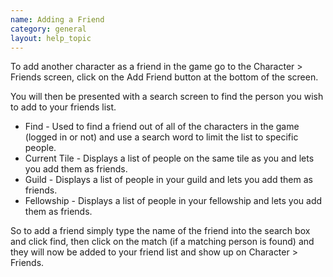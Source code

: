 ```yaml
---
name: Adding a Friend
category: general
layout: help_topic
---
```

To add another character as a friend in the game go to the Character > Friends screen, click on the Add Friend button at the bottom of the screen.

You will then be presented with a search screen to find the person you wish to add to your friends list.

*   Find - Used to find a friend out of all of the characters in the game (logged in or not) and use a search word to limit the list to specific people.
*   Current Tile - Displays a list of people on the same tile as you and lets you add them as friends.
*   Guild - Displays a list of people in your guild and lets you add them as friends.
*   Fellowship - Displays a list of people in your fellowship and lets you add them as friends.

So to add a friend simply type the name of the friend into the search box and click find, then click on the match (if a matching person is found) and they will now be added to your friend list and show up on Character > Friends.